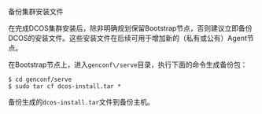 备份集群安装文件

在完成DCOS集群安装后，除非明确规划保留Bootstrap节点，否则建议立即备份DCOS的安装文件。这些安装文件在后续可用于增加新的（私有或公有）Agent节点。

在Bootstrap节点上，进入`genconf\/serve`目录，执行下面的命令生成备份包：

```
$ cd genconf/serve
$ sudo tar cf dcos-install.tar *
```

备份生成的`dcos-install.tar`文件到备份主机。

